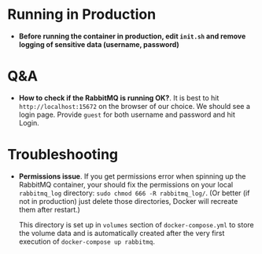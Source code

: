 # Running in Production

* **Before running the container in production, edit `init.sh` and remove logging of sensitive data (username, password)**



# Q&A

* **How to check if the RabbitMQ is running OK?**. It is best to hit `http://localhost:15672` on the browser of our choice. We should see a login page. Provide `guest` for both username and password and hit Login.



# Troubleshooting

* **Permissions issue**. If you get permissions error when spinning up the RabbitMQ container, your should fix the permissions on your local `rabbitmq_log` directory: `sudo chmod 666 -R rabbitmq_log/`. (Or better (if not in production) just delete those directories, Docker will recreate them after restart.)

  This directory is set up in `volumes` section of `docker-compose.yml` to store the volume data and is automatically created after the very first execution of `docker-compose up rabbitmq`.
